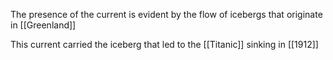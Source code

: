 The presence of the current is evident by the flow of icebergs that originate in [[Greenland]]

This current carried the iceberg that led to the [[Titanic]] sinking in [[1912]]

